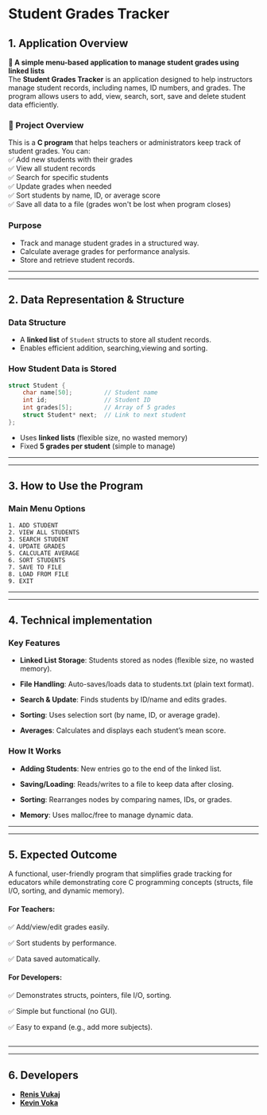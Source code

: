 # **Student Grades Tracker**

## **1. Application Overview** 
**📝 A simple menu-based application to manage student grades using linked lists**  
The **Student Grades Tracker** is an application designed to help instructors manage student records, including names, ID numbers, and grades. The program allows users to add, view, search, sort, save and delete student data efficiently.  

### **🎯 Project Overview**  
This is a **C program** that helps teachers or administrators keep track of student grades. You can:  
✅ Add new students with their grades  
✅ View all student records  
✅ Search for specific students  
✅ Update grades when needed  
✅ Sort students by name, ID, or average score  
✅ Save all data to a file (grades won't be lost when program closes)  



### **Purpose**  
- Track and manage student grades in a structured way.  
- Calculate average grades for performance analysis.  
- Store and retrieve student records.  
---
---
## **2. Data Representation & Structure**  


### **Data Structure**  
- A **linked list** of `Student` structs to store all student records.  
- Enables efficient addition, searching,viewing and sorting.  
### **How Student Data is Stored**  
```c
struct Student {
    char name[50];         // Student name
    int id;                // Student ID 
    int grades[5];         // Array of 5 grades
    struct Student* next;  // Link to next student
};
```
- Uses **linked lists** (flexible size, no wasted memory)  
- Fixed **5 grades per student** (simple to manage)  
---
---
## **3. How to Use the Program**  

### **Main Menu Options**  
```
1. ADD STUDENT
2. VIEW ALL STUDENTS
3. SEARCH STUDENT
4. UPDATE GRADES
5. CALCULATE AVERAGE
6. SORT STUDENTS
7. SAVE TO FILE
8. LOAD FROM FILE
9. EXIT
```

---
---

## **4. Technical implementation**

  
 ### Key Features
- **Linked List Storage**: Students stored as nodes (flexible size, no wasted memory).

- **File Handling**: Auto-saves/loads data to students.txt (plain text format).

- **Search & Update**: Finds students by ID/name and edits grades.

- **Sorting**: Uses selection sort (by name, ID, or average grade).

- **Averages**: Calculates and displays each student’s mean score.

### How It Works
- **Adding Students**: New entries go to the end of the linked list.

- **Saving/Loading**: Reads/writes to a file to keep data after closing.

- **Sorting**: Rearranges nodes by comparing names, IDs, or grades.

- **Memory**: Uses malloc/free to manage dynamic data.

---
---
## **5. Expected Outcome**  
A functional, user-friendly program that simplifies grade tracking for educators while demonstrating core C programming concepts (structs, file I/O, sorting, and dynamic memory).

#### For Teachers:

✅ Add/view/edit grades easily.

✅ Sort students by performance.

✅ Data saved automatically.

#### For Developers:

✅ Demonstrates structs, pointers, file I/O, sorting.

✅ Simple but functional (no GUI).

✅  Easy to expand (e.g., add more subjects).

## 

---

---

## **6. Developers**
 
- **[Renis Vukaj](https://github.com/renisv)**  
- **[Kevin Voka](https://github.com/kevin10v)**  
